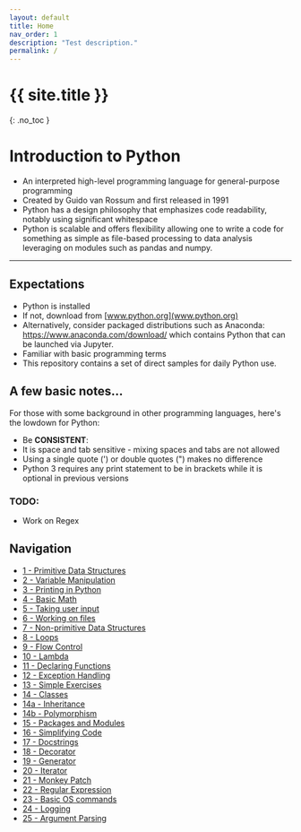 ```yaml
---
layout: default
title: Home
nav_order: 1
description: "Test description."
permalink: /
---
```


# {{ site.title }}
{: .no_toc }

# Introduction to Python
 + An interpreted high-level programming language for general-purpose programming
 + Created by Guido van Rossum and first released in 1991
  + Python has a design philosophy that emphasizes code readability, notably using significant whitespace
 + Python is scalable and offers flexibility allowing one to write a code for something as simple as file-based processing to data analysis leveraging on modules such as pandas and numpy.

---

## Expectations
+ Python is installed
 + If not, download from [www.python.org](www.python.org)
 + Alternatively, consider packaged distributions such as Anaconda: https://www.anaconda.com/download/ which contains Python that can be launched via Jupyter.
 + Familiar with basic programming terms
+ This repository contains a set of direct samples for daily Python use.


## A few basic notes...
For those with some background in other programming languages, here's the lowdown for Python:
+ Be **CONSISTENT**:
 + It is space and tab sensitive - mixing spaces and tabs are not allowed
 + Using a single quote (') or double quotes (") makes no difference
+ Python 3 requires any print statement to be in brackets while it is optional in previous versions

### TODO:
+ Work on Regex

## Navigation
+ [1   - Primitive Data Structures](1_primitive_data_structures.md)
+ [2   - Variable Manipulation](2_variable_manipulation.md)
+ [3   - Printing in Python](3_printing_in_python.md)
+ [4   - Basic Math](4_simple_math.md)
+ [5   - Taking user input](5_accepting_input.md)
+ [6   - Working on files](6_file_actions.md)
+ [7   - Non-primitive Data Structures](7_non_primitive_data_structures.md)
+ [8   - Loops](8_loops.md)
+ [9   - Flow Control](9_flow_control.md)
+ [10  - Lambda](10_lambda.md)
+ [11  - Declaring Functions](11_functions.md)
+ [12  - Exception Handling](12_exception_handling.md)
+ [13  - Simple Exercises](13_simple_exercise.md)
+ [14  - Classes](14_classes.md)
+ [14a - Inheritance](14a_inheritance.md)
+ [14b - Polymorphism](14b_polymorphism.md)
+ [15  - Packages and Modules](15_package_module.md)
+ [16  - Simplifying Code](16_simplifying_code.md)
+ [17  - Docstrings](17_docstrings.md)
+ [18  - Decorator](18_decorator.md)
+ [19  - Generator](19_generator.md)
+ [20  - Iterator](20_iterator.md)
+ [21  - Monkey Patch](21_monkey_patch.md)
+ [22  - Regular Expression](22_regex.md)
+ [23  - Basic OS commands](23_simple_os.md)
+ [24  - Logging](24_logging.md)
+ [25  - Argument Parsing](25_argument_parse.md)


